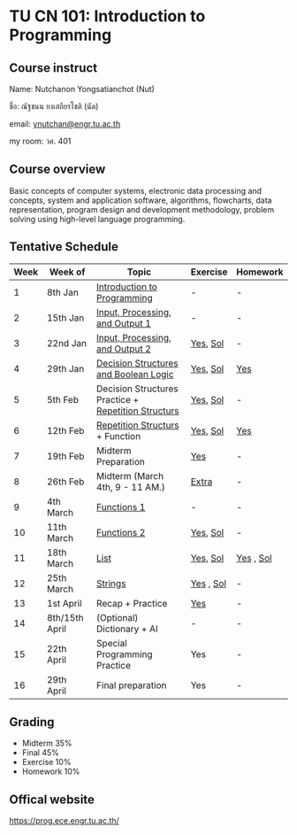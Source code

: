 # TU CN 101: Introduction to Programming 

## Course instruct

Name: Nutchanon Yongsatianchot (Nut)

ชื่อ: ณัฐชนน ยงเสถียรโชติ (นัด)

email: ynutchan@engr.tu.ac.th

my room: วศ. 401

## Course overview 
Basic concepts of computer systems, electronic data processing and concepts, system and application software, algorithms, flowcharts, data representation, program design and development methodology, problem solving using high-level language programming. 

## Tentative Schedule
| Week | Week of  |   Topic   | Exercise | Homework |
| ---- | -------- | --------- | -------- | -------- |
|  1   | 8th Jan   | [Introduction to Programming](https://docs.google.com/presentation/d/1XvCoo9jS1WmAQPzL7H-9T-ZJxJoy30GwlczNOu6JbOU/edit?usp=sharing)     | - | - |
|  2   | 15th Jan  | [Input, Processing, and Output 1](https://colab.research.google.com/github/yongsa-nut/TU_Intro_Prog/blob/main/Chapter_2_Input_Processing_and_Output.ipynb) | - | - | 
|  3   | 22nd Jan  | [Input, Processing, and Output 2](https://colab.research.google.com/github/yongsa-nut/TU_Intro_Prog/blob/main/Chapter_2_Input_Processing_and_Output.ipynb) | [Yes](https://colab.research.google.com/github/yongsa-nut/TU_Intro_Prog/blob/main/Chapter_2_Exercise.ipynb), [Sol](https://github.com/yongsa-nut/TU_Intro_Prog/blob/main/Chapter_2_Exercise_Solution.ipynb) | - |
|  4   | 29th Jan  | [Decision Structures and Boolean Logic](https://colab.research.google.com/github/yongsa-nut/TU_Intro_Prog/blob/main/Chapter_3_Decision_Structures_and_Boolean_Logic.ipynb) | [Yes](https://colab.research.google.com/github/yongsa-nut/TU_Intro_Prog/blob/main/Chapter_3_Exercise.ipynb), [Sol](https://colab.research.google.com/github/yongsa-nut/TU_Intro_Prog/blob/main/Chapter_3_Exercise_sol.ipynb) | [Yes](https://colab.research.google.com/github/yongsa-nut/TU_Intro_Prog/blob/main/Chapter_3_Homework.ipynb) |
|  5   | 5th Feb   | Decision Structures Practice + [Repetition Structurs](https://colab.research.google.com/github/yongsa-nut/TU_Intro_Prog/blob/main/Chapter_4_Repitition_Structures.ipynb)            | [Yes](https://colab.research.google.com/github/yongsa-nut/TU_Intro_Prog/blob/main/Chapter_3_Practice.ipynb), [Sol](https://colab.research.google.com/github/yongsa-nut/TU_Intro_Prog/blob/main/Chapter_3_Practice_Sol.ipynb) | - |
|  6   | 12th Feb  | [Repetition Structurs](https://colab.research.google.com/github/yongsa-nut/TU_Intro_Prog/blob/main/Chapter_4_Repitition_Structures.ipynb) + Function | [Yes](https://colab.research.google.com/github/yongsa-nut/TU_Intro_Prog/blob/main/Chapter_4_Exercise.ipynb), [Sol](https://colab.research.google.com/github/yongsa-nut/TU_Intro_Prog/blob/main/Chapter_4_Exercise_Sol.ipynb) |  [Yes](https://colab.research.google.com/github/yongsa-nut/TU_Intro_Prog/blob/main/Chapter_4_Homework.ipynb)  |
|  7   | 19th Feb  | Midterm Preparation            | [Yes](https://colab.research.google.com/github/yongsa-nut/TU_Intro_Prog/blob/main/Midterm_Practice.ipynb)  | -   |
|  8   | 26th Feb  | Midterm (March 4th, 9 - 11 AM.)     | [Extra](https://colab.research.google.com/github/yongsa-nut/TU_Intro_Prog/blob/main/Mock_Midterm.ipynb)  | -   |
|  9   | 4th March | [Functions 1](https://colab.research.google.com/github/yongsa-nut/TU_Intro_Prog/blob/main/Chapter_5_Function.ipynb)     |  -  | -   |
|  10  | 11th March | [Functions 2](https://colab.research.google.com/github/yongsa-nut/TU_Intro_Prog/blob/main/Chapter_5_Function.ipynb)                 | [Yes](https://colab.research.google.com/github/yongsa-nut/TU_Intro_Prog/blob/main/Chapter_5_Exercise.ipynb), [Sol](https://colab.research.google.com/github/yongsa-nut/TU_Intro_Prog/blob/main/Chapter_5_Exercise_Sol.ipynb)   | - |
|  11  | 18th March | [List](https://colab.research.google.com/github/yongsa-nut/TU_Intro_Prog/blob/main/Chapter_6_List_and_Tuple.ipynb)  | [Yes](https://colab.research.google.com/github/yongsa-nut/TU_Intro_Prog/blob/main/List_Exercise.ipynb), [Sol](https://colab.research.google.com/github/yongsa-nut/TU_Intro_Prog/blob/main/List_Exercise_Sol.ipynb) | [Yes](https://colab.research.google.com/github/yongsa-nut/TU_Intro_Prog/blob/main/List_Homework.ipynb) , [Sol](https://github.com/yongsa-nut/TU_Intro_Prog/blob/main/List_Homework_(Sol).ipynb)|
|  12  | 25th March | [Strings](https://colab.research.google.com/github/yongsa-nut/TU_Intro_Prog/blob/main/Chapter_7_Strings.ipynb)      | [Yes](https://colab.research.google.com/github/yongsa-nut/TU_Intro_Prog/blob/main/Chapter_7_String_Exercise.ipynb) , [Sol](https://colab.research.google.com/github/yongsa-nut/TU_Intro_Prog/blob/main/Chapter_7_String_Exercise_(Sol).ipynb) | -  |
|  13  | 1st April  | Recap + Practice     | [Yes](https://colab.research.google.com/github/yongsa-nut/TU_Intro_Prog/blob/main/Recap_Practice.ipynb)   | -  |
|  14  | 8th/15th April  | (Optional) Dictionary + AI  | -   | -   | 
|  15  | 22th April | Special Programming Practice   | Yes | -   |
|  16  | 29th April | Final preparation              | Yes   | -   |

## Grading 
* Midterm 35%
* Final   45%
* Exercise 10%
* Homework 10%

## Offical website
https://prog.ece.engr.tu.ac.th/ 
